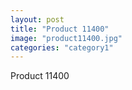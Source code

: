 ```yaml
---
layout: post
title: "Product 11400"
image: "product11400.jpg"
categories: "category1"
---
```

Product 11400
